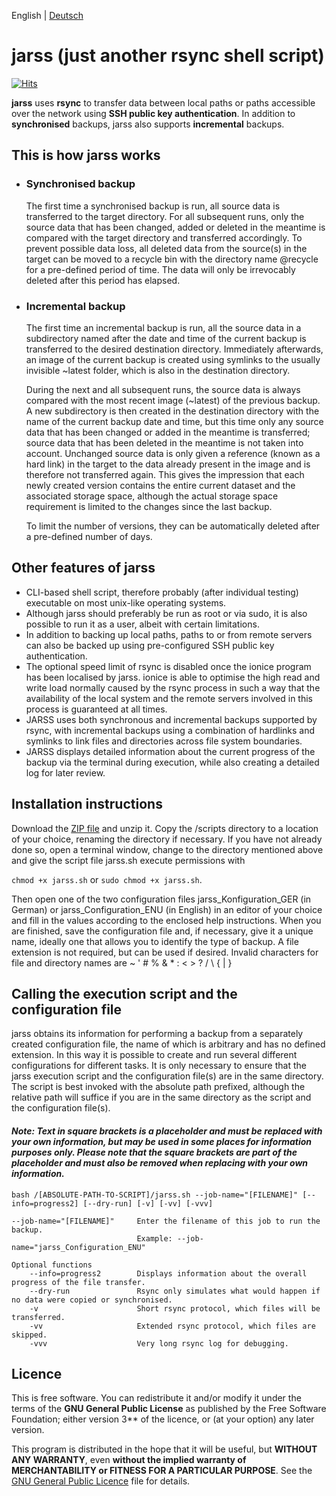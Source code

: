 English | [Deutsch](README.md)

# jarss (just another rsync shell script)
[![Hits](https://hits.seeyoufarm.com/api/count/incr/badge.svg?url=https%3A%2F%2Fgithub.com%2Ftoafez%2Fjarss&count_bg=%2379C83D&title_bg=%23555555&icon=&icon_color=%23E7E7E7&title=hits&edge_flat=false)](https://hits.seeyoufarm.com)

**jarss** uses **rsync** to transfer data between local paths or paths accessible over the network using **SSH public key authentication**. In addition to **synchronised** backups, jarss also supports **incremental** backups. 

## This is how jarss works
- ### Synchronised backup
    The first time a synchronised backup is run, all source data is transferred to the target directory. For all subsequent runs, only the source data that has been changed, added or deleted in the meantime is compared with the target directory and transferred accordingly. To prevent possible data loss, all deleted data from the source(s) in the target can be moved to a recycle bin with the directory name @recycle for a pre-defined period of time. The data will only be irrevocably deleted after this period has elapsed.

- ### Incremental backup
    The first time an incremental backup is run, all the source data in a subdirectory named after the date and time of the current backup is transferred to the desired destination directory. Immediately afterwards, an image of the current backup is created using symlinks to the usually invisible ~latest folder, which is also in the destination directory.

    During the next and all subsequent runs, the source data is always compared with the most recent image (~latest) of the previous backup. A new subdirectory is then created in the destination directory with the name of the current backup date and time, but this time only any source data that has been changed or added in the meantime is transferred; source data that has been deleted in the meantime is not taken into account. Unchanged source data is only given a reference (known as a hard link) in the target to the data already present in the image and is therefore not transferred again. This gives the impression that each newly created version contains the entire current dataset and the associated storage space, although the actual storage space requirement is limited to the changes since the last backup.

    To limit the number of versions, they can be automatically deleted after a pre-defined number of days.

## Other features of jarss
- CLI-based shell script, therefore probably (after individual testing) executable on most unix-like operating systems.
- Although jarss should preferably be run as root or via sudo, it is also possible to run it as a user, albeit with certain limitations.
- In addition to backing up local paths, paths to or from remote servers can also be backed up using pre-configured SSH public key authentication.
- The optional speed limit of rsync is disabled once the ionice program has been localised by jarss. ionice is able to optimise the high read and write load normally caused by the rsync process in such a way that the availability of the local system and the remote servers involved in this process is guaranteed at all times.
- JARSS uses both synchronous and incremental backups supported by rsync, with incremental backups using a combination of hardlinks and symlinks to link files and directories across file system boundaries.
- JARSS displays detailed information about the current progress of the backup via the terminal during execution, while also creating a detailed log for later review.

## Installation instructions
Download the [ZIP file](https://github.com/toafez/jarss/archive/refs/heads/main.zip) and unzip it. Copy the /scripts directory to a location of your choice, renaming the directory if necessary. If you have not already done so, open a terminal window, change to the directory mentioned above and give the script file jarss.sh execute permissions with

`chmod +x jarss.sh` or `sudo chmod +x jarss.sh`.

Then open one of the two configuration files jarss_Konfiguration_GER (in German) or jarss_Configuration_ENU (in English) in an editor of your choice and fill in the values according to the enclosed help instructions. When you are finished, save the configuration file and, if necessary, give it a unique name, ideally one that allows you to identify the type of backup. A file extension is not required, but can be used if desired. Invalid characters for file and directory names are ~ ' # % & * : < > ? / \ { | }

## Calling the execution script and the configuration file
jarss obtains its information for performing a backup from a separately created configuration file, the name of which is arbitrary and has no defined extension. In this way it is possible to create and run several different configurations for different tasks. It is only necessary to ensure that the jarss execution script and the configuration file(s) are in the same directory. The script is best invoked with the absolute path prefixed, although the relative path will suffice if you are in the same directory as the script and the configuration file(s).

#### _Note: Text in square brackets is a placeholder and must be replaced with your own information, but may be used in some places for information purposes only. Please note that the square brackets are part of the placeholder and must also be removed when replacing with your own information._

```bash /[ABSOLUTE-PATH-TO-SCRIPT]/jarss.sh --job-name="[FILENAME]" [--info=progress2] [--dry-run] [-v] [-vv] [-vvv]```

```
--job-name="[FILENAME]"     Enter the filename of this job to run the backup.
                            Example: --job-name="jarss_Configuration_ENU"
                            
Optional functions
    --info=progress2        Displays information about the overall progress of the file transfer.
    --dry-run               Rsync only simulates what would happen if no data were copied or synchronised.
    -v                      Short rsync protocol, which files will be transferred.
    -vv                     Extended rsync protocol, which files are skipped.
    -vvv                    Very long rsync log for debugging.
```

## Licence
This is free software. You can redistribute it and/or modify it under the terms of the **GNU General Public License** as published by the Free Software Foundation; either version 3** of the licence, or (at your option) any later version.

This program is distributed in the hope that it will be useful, but **WITHOUT ANY WARRANTY**, even **without the implied warranty of MERCHANTABILITY or FITNESS FOR A PARTICULAR PURPOSE**. See the [GNU General Public Licence](LICENSE) file for details.
